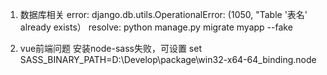 1. 数据库相关
error: django.db.utils.OperationalError: (1050, "Table '表名' already exists）
resolve: python manage.py migrate myapp --fake

2. vue前端问题
安装node-sass失败，可设置
set SASS_BINARY_PATH=D:\Develop\package\win32-x64-64_binding.node


